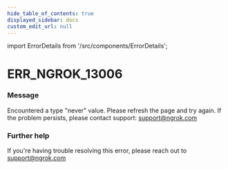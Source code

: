```yaml
---
hide_table_of_contents: true
displayed_sidebar: docs
custom_edit_url: null
---
```


import ErrorDetails from '/src/components/ErrorDetails';

# ERR_NGROK_13006

### Message
Encountered a type "never" value. Please refresh the page and try again. If the problem persists, please contact support: support@ngrok.com

### Further help
If you're having trouble resolving this error, please reach out to [support@ngrok.com](mailto:support@ngrok.com?subject=Help%20with%20ERR_NGROK_13006)

<ErrorDetails error='err_ngrok_13006' />
